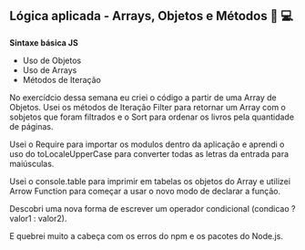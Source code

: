 ## Lógica aplicada - Arrays, Objetos e Métodos :information_desk_person: :computer: 

**Sintaxe básica JS**


- Uso de Objetos
- Uso de Arrays
- Métodos de Iteração
    

No exercídcio dessa semana eu criei o código a partir de uma Array de Objetos.
Usei os métodos de Iteração Filter para retornar um Array com o sobjetos que 
foram filtrados e o Sort para ordenar os livros pela quantidade de páginas. 

Usei o Require para importar os modulos dentro da aplicação e aprendi o uso
do toLocaleUpperCase para converter todas as letras da entrada para maiúsculas.

Usei o console.table para imprimir em tabelas os objetos do Array e utilizei 
Arrow Function para começar a usar o novo modo de declarar a função.

Descobri uma nova forma de escrever um operador condicional (condicao ? valor1 : valor2).

E quebrei muito a cabeça com os erros do npm e os pacotes do Node.js.



